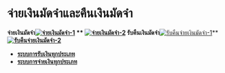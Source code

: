 # จ่ายเงินมัดจำและคืนเงินมัดจำ

**จ่ายเงินมัดจำ[![จ่ายเงินมัดจำ-1](http://www.smlaccount.com/manual/wp-content/uploads/2017/10/จ่ายเงินมัดจำ-1.jpg)](http://www.smlaccount.com/manual/wp-content/uploads/2017/10/จ่ายเงินมัดจำ-1.jpg) **
**[![จ่ายเงินมัดจำ-2](http://www.smlaccount.com/manual/wp-content/uploads/2017/10/จ่ายเงินมัดจำ-2.jpg)](http://www.smlaccount.com/manual/wp-content/uploads/2017/10/จ่ายเงินมัดจำ-2.jpg)**
**รับคืนเงินมัดจำ****[![รับคืนจ่ายเงินมัดจำ-1](http://www.smlaccount.com/manual/wp-content/uploads/2017/10/รับคืนจ่ายเงินมัดจำ-1.jpg)](http://www.smlaccount.com/manual/wp-content/uploads/2017/10/รับคืนจ่ายเงินมัดจำ-1.jpg)**
**[![รับคืนจ่ายเงินมัดจำ-2](http://www.smlaccount.com/manual/wp-content/uploads/2017/10/รับคืนจ่ายเงินมัดจำ-2.jpg)](http://www.smlaccount.com/manual/wp-content/uploads/2017/10/รับคืนจ่ายเงินมัดจำ-2.jpg)**  

  * [**ระบบการรับเงินทุกประเภท**](http://www.smlaccount.com/manual/?page_id=365)
  * [**ระบบการจ่ายเงินทุกประเภท**](http://www.smlaccount.com/manual/?page_id=369)

